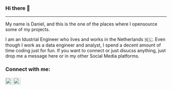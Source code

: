 ### Hi there 👋
-----------
<!-- **DAguirreAg/DAguirreAg** is a ✨ _special_ ✨ repository because its `README.md` (this file) appears on your GitHub profile. -->

My name is Daniel, and this is the one of the places where I opensource some of my projects. 

I am an Idustrial Engineer who lives and works in the Netherlands :netherlands:. Even though I work as a data engineer and analyst, I spend a decent amount of time coding just for fun. If you want to connect or just disucss anything, just drop me a message here or in my other Social Media platforms.


<!--
### 🔧 Languages and Tools:
TODO


### 📊 GitHub Stats:

<a href="https://github.com/DAguirreAg/DAguirreAg">
  <img align="center" src="https://github-readme-stats.vercel.app/api/top-langs/?username=DAguirreAg&hide=javascript,G-Code,Cmake&title_color=ffffff&text_color=c9cacc&icon_color=2bbc8a&bg_color=1d1f21" />
</a>
<a href="https://github.com/DAguirreAg/DAguirreAg">
  <img align="center" src="https://github-readme-stats.vercel.app/api?username=DAguirreAg&show_icons=true&line_height=27&count_private=true&title_color=ffffff&text_color=c9cacc&icon_color=2bbc8a&bg_color=1d1f21&hide=contribs,issues" alt="Daniel's GitHub Stats" />
</a>

<br/>
-->

### Connect with me:

[<img align="left" alt="vibhorchaudhary | LinkedIn" width="22px" src="https://cdn.jsdelivr.net/npm/simple-icons@v3/icons/linkedin.svg" />][linkedin]

[<img align="left" alt="vibhorchaudhary | GitHub" width="22px" src="https://cdn.jsdelivr.net/npm/simple-icons@v3/icons/github.svg" />][github]

<!--
[<img align="left" alt="vibhorchaudhary | XDA Developers" width="22px" src="https://raw.githubusercontent.com/iconic/open-iconic/master/svg/globe.svg" />][website]
[website]: 
<br/>

Here are some ideas to get you started:

- 🔭 I’m currently working on ...
- 🌱 I’m currently learning ...
- 👯 I’m looking to collaborate on ...
- 🤔 I’m looking for help with ...
- 💬 Ask me about ...
- 📫 How to reach me: ...
- 😄 Pronouns: ...
- ⚡ Fun fact: ...
-->

[linkedin]: www.linkedin.com/in/daniel-aguirre-aguirrebena
[github]: https://github.com/DAguirreAg
